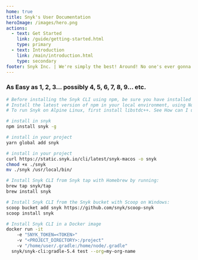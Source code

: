 ```yaml
---
home: true
title: Snyk's User Documentation
heroImage: /images/hero.png
actions:
  - text: Get Started
    link: /guide/getting-started.html
    type: primary
  - text: Introduction 
    link: /main/introduction.html
    type: secondary
footer: Snyk Inc. | We're simply the best! Around! No one's ever gonna bring me down! | Copywrite 2022
---
```


### As Easy as 1, 2, 3... possibly 4, 5, 6, 7, 8, 9... etc.

<CodeGroup>
  <CodeGroupItem title="NPM" active>

```bash
# Before installing the Snyk CLI using npm, be sure you have installed the prerequisites:
# Install the latest version of npm in your local environment, using Node version 12 or later. See What version of Node is required for Snyk? for the steps to update Node.
# To run Snyk on Alpine Linux, first install libstdc++. See How can I use CLI on an Alpine operating system? for more information.

# install in snyk
npm install snyk -g

```

  </CodeGroupItem>
  <CodeGroupItem title="YARN">

```bash
# install in your project
yarn global add snyk

```

  </CodeGroupItem>
  <CodeGroupItem title="STANDALONE EXECUTABLES">

```bash
# install in your project
curl https://static.snyk.io/cli/latest/snyk-macos -o snyk
chmod +x ./snyk
mv ./snyk /usr/local/bin/
```

  </CodeGroupItem>
  <CodeGroupItem title="HOMEBREW">

```bash
# Install Snyk CLI from Snyk tap with Homebrew by running:
brew tap snyk/tap
brew install snyk
```

  </CodeGroupItem>
  <CodeGroupItem title="SCOOP">

```bash
# Install Snyk CLI from the Snyk bucket with Scoop on Windows:
scoop bucket add snyk https://github.com/snyk/scoop-snyk
scoop install snyk
```

  </CodeGroupItem>
  <CodeGroupItem title="DOCKER">

```bash
# Install Snyk CLI in a Docker image
docker run -it
    -e "SNYK_TOKEN=<TOKEN>"
    -v "<PROJECT_DIRECTORY>:/project"
    -v "/home/user/.gradle:/home/node/.gradle"
  snyk/snyk-cli:gradle-5.4 test --org=my-org-name
```

  </CodeGroupItem>
</CodeGroup>


